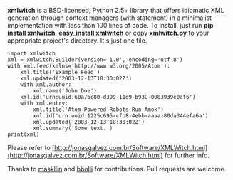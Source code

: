 **xmlwitch** is a BSD-licensed, Python 2.5+ library that offers idiomatic XML generation through context managers (with statement) in a minimalist implementation with less than 100 lines of code. To install, just run **pip install xmlwitch**, **easy_install xmlwitch** or copy **xmlwitch.py** to your appropriate project's directory. It's just one file.

    import xmlwitch
    xml = xmlwitch.Builder(version='1.0', encoding='utf-8')
    with xml.feed(xmlns='http://www.w3.org/2005/Atom'):
        xml.title('Example Feed')
        xml.updated('2003-12-13T18:30:02Z')
        with xml.author:
            xml.name('John Doe')
        xml.id('urn:uuid:60a76c80-d399-11d9-b93C-0003939e0af6')
        with xml.entry:
            xml.title('Atom-Powered Robots Run Amok')
            xml.id('urn:uuid:1225c695-cfb8-4ebb-aaaa-80da344efa6a')
            xml.updated('2003-12-13T18:30:02Z')
            xml.summary('Some text.')
    print(xml)

Please refer to [http://jonasgalvez.com.br/Software/XMLWitch.html](http://jonasgalvez.com.br/Software/XMLWitch.html) for further info.

Thanks to [maskllin](http://github.com/masklinn/) and [bbolli](http://github.com/bbolli/) for contributions. Pull requests are welcome.